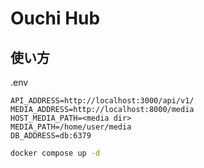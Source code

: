 # Ouchi Hub

## 使い方

.env
```shell
API_ADDRESS=http://localhost:3000/api/v1/
MEDIA_ADDRESS=http://localhost:8000/media
HOST_MEDIA_PATH=<media dir>
MEDIA_PATH=/home/user/media
DB_ADDRESS=db:6379

```

```bash
docker compose up -d

```


